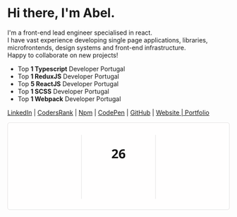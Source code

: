 # Hi there, I'm Abel.

I'm a front-end lead engineer specialised in react.<br />
I have vast experience developing single page applications, libraries,<br />
microfrontends, design systems and front-end infrastructure.<br />
Happy to collaborate on new projects!

  
- Top **1 Typescript** Developer Portugal<br/>
- Top **1 ReduxJS** Developer Portugal<br/>
- Top **5 ReactJS** Developer Portugal<br/>
- Top **1 SCSS** Developer Portugal<br/>
- Top **1 Webpack** Developer Portugal<br />

[LinkedIn](https://www.linkedin.com/in/abelflopes) | [CodersRank](https://profile.codersrank.io/user/abelflopes/) | [Npm](https://www.npmjs.com/~abelflopes) | [CodePen](https://codepen.io/abelflopes) | [GitHub](https://github.com/abelflopes) | [Website | Portfolio](https://abelflopes.github.io/)

![Github Stats](./stats.svg)

</div>
